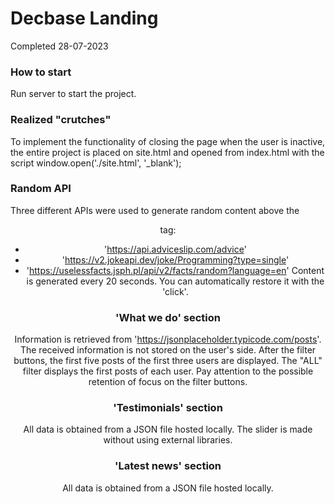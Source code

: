 # Decbase Landing
Completed 28-07-2023

### How to start
Run server to start the project.

### Realized "crutches"
To implement the functionality of closing the page when the user is inactive, the entire project is placed on site.html and opened from index.html with the script window.open('./site.html', '_blank');

### Random API 
Three different APIs were used to generate random content above the <header> tag:
- 'https://api.adviceslip.com/advice'
- 'https://v2.jokeapi.dev/joke/Programming?type=single'
- 'https://uselessfacts.jsph.pl/api/v2/facts/random?language=en'
Content is generated every 20 seconds. 
You can automatically restore it with the 'click'.

### 'What we do' section
Information is retrieved from 'https://jsonplaceholder.typicode.com/posts'.
The received information is not stored on the user's side.
After the filter buttons, the first five posts of the first three users are displayed.
The "ALL" filter displays the first posts of each user.
Pay attention to the possible retention of focus on the filter buttons.

### 'Testimonials' section
All data is obtained from a JSON file hosted locally. 
The slider is made without using external libraries.

### 'Latest news' section
All data is obtained from a JSON file hosted locally.